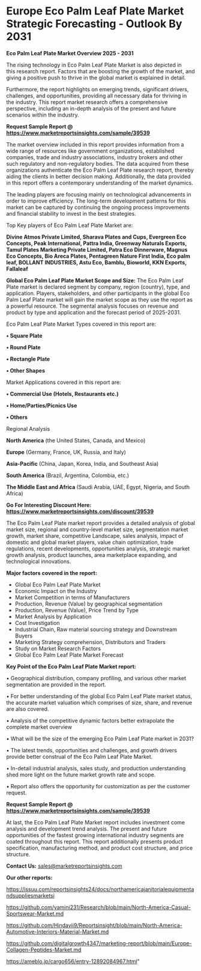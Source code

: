 # Europe Eco Palm Leaf Plate Market Strategic Forecasting - Outlook By 2031

<Strong> Eco Palm Leaf Plate Market Overview 2025 - 2031</strong>

The rising technology in Eco Palm Leaf Plate Market is also depicted in this research report. Factors that are boosting the growth of the market, and giving a positive push to thrive in the global market is explained in detail.

Furthermore, the report highlights on emerging trends, significant drivers, challenges, and opportunities, providing all necessary data for thriving in the industry. This report market research offers a comprehensive perspective, including an in-depth analysis of the present and future scenarios within the industry.

<strong>Request Sample Report @ <a href=https://www.marketreportsinsights.com/sample/39539>https://www.marketreportsinsights.com/sample/39539</a></strong>

The market overview included in this report provides information from a wide range of resources like government organizations, established companies, trade and industry associations, industry brokers and other such regulatory and non-regulatory bodies. The data acquired from these organizations authenticate the Eco Palm Leaf Plate research report, thereby aiding the clients in better decision making. Additionally, the data provided in this report offers a contemporary understanding of the market dynamics.

The leading players are focusing mainly on technological advancements in order to improve efficiency. The long-term development patterns for this market can be captured by continuing the ongoing process improvements and financial stability to invest in the best strategies.

Top Key players of Eco Palm Leaf Plate Market are:

<strong>Divine Atmos Private Limited, Sharava Plates and Cups, Evergreen Eco Concepts, Peak International, Pattra India, Greenway Naturals Exports, Tamul Plates Marketing Private Limited, Patra Eco Dinnerware, Magnus Eco Concepts, Bio Areca Plates, Pentagreen Nature First India, Eco palm leaf, BOLLANT INDUSTRIES, Astu Eco, Bamblu, Bioworld, KKN Exports, Fallaleaf</strong>

<strong><b>Global Eco Palm Leaf Plate Market Scope and Size:</b></strong>
The Eco Palm Leaf Plate market is declared segment by company, region (country), type, and application. Players, stakeholders, and other participants in the global Eco Palm Leaf Plate market will gain the market scope as they use the report as a powerful resource. The segmental analysis focuses on revenue and product by type and application and the forecast period of 2025-2031.

Eco Palm Leaf Plate Market Types covered in this report are:

<strong>•  Square Plate

•  Round Plate

•  Rectangle Plate

•  Other Shapes</strong>

Market Applications covered in this report are:

<strong>•  Commercial Use (Hotels, Restaurants etc.)

•  Home/Parties/Picnics Use

•  Others</strong> 

Regional Analysis

<strong>North America</strong> (the United States, Canada, and Mexico)

<strong>Europe</strong> (Germany, France, UK, Russia, and Italy)

<strong>Asia-Pacific</strong> (China, Japan, Korea, India, and Southeast Asia)

<strong>South America</strong> (Brazil, Argentina, Colombia, etc.)

<strong>The Middle East and Africa</strong> (Saudi Arabia, UAE, Egypt, Nigeria, and South Africa)

<strong>Go For Interesting Discount Here: <a href=https://www.marketreportsinsights.com/discount/39539>https://www.marketreportsinsights.com/discount/39539</a></strong>

The Eco Palm Leaf Plate market report provides a detailed analysis of global market size, regional and country-level market size, segmentation market growth, market share, competitive Landscape, sales analysis, impact of domestic and global market players, value chain optimization, trade regulations, recent developments, opportunities analysis, strategic market growth analysis, product launches, area marketplace expanding, and technological innovations.

<strong><b>Major factors covered in the report:</b></strong>
<ul>
  <li>Global Eco Palm Leaf Plate Market </li>
  <li>Economic Impact on the Industry</li>
  <li>Market Competition in terms of Manufacturers</li>
  <li>Production, Revenue (Value) by geographical segmentation</li>
  <li>Production, Revenue (Value), Price Trend by Type</li>
  <li>Market Analysis by Application</li>
  <li>Cost Investigation</li>
  <li>Industrial Chain, Raw material sourcing strategy and Downstream Buyers</li>
  <li>Marketing Strategy comprehension, Distributors and Traders</li>
  <li>Study on Market Research Factors</li>
  <li>Global Eco Palm Leaf Plate Market Forecast</li>
</ul>

<strong><b>Key Point of the Eco Palm Leaf Plate Market report:</b></strong>

• Geographical distribution, company profiling, and various other market segmentation are provided in the report.

• For better understanding of the global Eco Palm Leaf Plate market status, the accurate market valuation which comprises of size, share, and revenue are also covered.

• Analysis of the competitive dynamic factors better extrapolate the complete market overview

• What will be the size of the emerging Eco Palm Leaf Plate market in 2031?

• The latest trends, opportunities and challenges, and growth drivers provide better construal of the Eco Palm Leaf Plate Market.

• In-detail industrial analysis, sales study, and production understanding shed more light on the future market growth rate and scope.

• Report also offers the opportunity for customization as per the customer request.

<strong>Request Sample Report @ <a href=https://www.marketreportsinsights.com/sample/39539>https://www.marketreportsinsights.com/sample/39539</a></strong>

At last, the Eco Palm Leaf Plate Market report includes investment come analysis and development trend analysis. The present and future opportunities of the fastest growing international industry segments are coated throughout this report. This report additionally presents product specification, manufacturing method, and product cost structure, and price structure.

<strong>Contact Us:</strong>
sales@marketreportsinsights.com

<strong>Our other reports:</strong>

<a href=https://issuu.com/reportsinsights24/docs/northamericajanitorialequipmentandsuppliesmarketsi>https://issuu.com/reportsinsights24/docs/northamericajanitorialequipmentandsuppliesmarketsi</a>

<a href=https://github.com/yamini231/Research/blob/main/North-America-Casual-Sportswear-Market.md>https://github.com/yamini231/Research/blob/main/North-America-Casual-Sportswear-Market.md</a>

<a href=https://github.com/Hindavii9/Reportsinsight/blob/main/North-America-Automotive-Interiors-Material-Market.md>https://github.com/Hindavii9/Reportsinsight/blob/main/North-America-Automotive-Interiors-Material-Market.md</a>

<a href=https://github.com/digitalgrowth4347/marketing-report/blob/main/Europe-Collagen-Peptides-Market.md>https://github.com/digitalgrowth4347/marketing-report/blob/main/Europe-Collagen-Peptides-Market.md</a>

<a href=https://ameblo.jp/cargo656/entry-12892084967.html>https://ameblo.jp/cargo656/entry-12892084967.html</a>"
